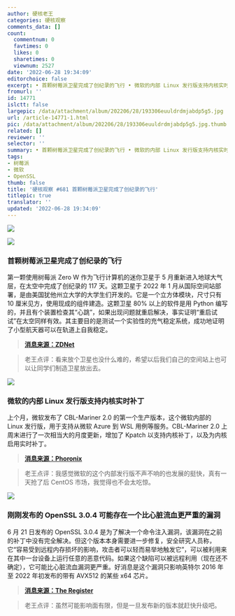 ```yaml
---
author: 硬核老王
categories: 硬核观察
comments_data: []
count:
  commentnum: 0
  favtimes: 0
  likes: 0
  sharetimes: 0
  viewnum: 2527
date: '2022-06-28 19:34:09'
editorchoice: false
excerpt: • 首颗树莓派卫星完成了创纪录的飞行 • 微软的内部 Linux 发行版支持内核实时补丁 • 刚刚发布的 OpenSSL 3.0.4 可能存在一个比心脏流血更严重的漏洞
fromurl: ''
id: 14771
islctt: false
largepic: /data/attachment/album/202206/28/193306euuldrdmjabdp5g5.jpg
url: /article-14771-1.html
pic: /data/attachment/album/202206/28/193306euuldrdmjabdp5g5.jpg.thumb.jpg
related: []
reviewer: ''
selector: ''
summary: • 首颗树莓派卫星完成了创纪录的飞行 • 微软的内部 Linux 发行版支持内核实时补丁 • 刚刚发布的 OpenSSL 3.0.4 可能存在一个比心脏流血更严重的漏洞
tags:
- 树莓派
- 微软
- OpenSSL
thumb: false
title: '硬核观察 #681 首颗树莓派卫星完成了创纪录的飞行'
titlepic: true
translator: ''
updated: '2022-06-28 19:34:09'
---
```


![](/data/attachment/album/202206/28/193306euuldrdmjabdp5g5.jpg)


![](/data/attachment/album/202206/28/193317kg9lguhpa8gp9iu5.jpg)


### 首颗树莓派卫星完成了创纪录的飞行


第一颗使用树莓派 Zero W 作为飞行计算机的迷你卫星于 5 月重新进入地球大气层，在太空中完成了创纪录的 117 天。这颗卫星于 2022 年 1 月从国际空间站部署，是由美国犹他州立大学的大学生们开发的。它是一个立方体模块，尺寸只有 10 厘米见方，使用现成的组件建造。这颗卫星 80% 以上的软件是用 Python 编写的，并且有个装置检查其“心跳”，如果出现问题就重启解决，事实证明“重启试试”在太空同样有效。其主要目的是测试一个实验性的充气稳定系统，成功地证明了小型航天器可以在轨道上自我稳定。



> 
> **[消息来源：ZDNet](https://www.zdnet.com/home-and-office/networking/the-company-thats-covering-for-at-ts-failures-verizons-and-t-mobiles-too/)**
> 
> 
> 



> 
> 老王点评：看来放个卫星也没什么难的，希望以后我们自己的空间站上也可以让同学们制造卫星放出去。
> 
> 
> 


![](/data/attachment/album/202206/28/193328cmys2qsqtiibm2tb.jpg)


### 微软的内部 Linux 发行版支持内核实时补丁


上个月，微软发布了 CBL-Mariner 2.0 的第一个生产版本，这个微软内部的 Linux 发行版，用于支持从微软 Azure 到 WSL 用例等服务。CBL-Mariner 2.0 上周末进行了一次相当大的月度更新，增加了 Kpatch 以支持内核补丁，以及为内核启用实时补丁。



> 
> **[消息来源：Phoronix](https://www.phoronix.com/scan.php?page=news_item&px=CBL-Mariner-2.0-June-2022)**
> 
> 
> 



> 
> 老王点评：我感觉微软的这个内部发行版不声不响的也发展的挺快，真有一天抢了后 CentOS 市场，我觉得也不会太吃惊。
> 
> 
> 


![](/data/attachment/album/202206/28/193350tltj8rlk1xlvjdjl.jpg)


### 刚刚发布的 OpenSSL 3.0.4 可能存在一个比心脏流血更严重的漏洞


6 月 21 日发布的 OpenSSL 3.0.4 是为了解决一个命令注入漏洞，该漏洞在之前的补丁中没有完全解决。但这个版本本身需要进一步修复，安全研究人员称，它“容易受到远程内存损坏的影响，攻击者可以轻而易举地触发它”，可以被利用来在其中一台设备上运行任意的恶意代码。如果这个缺陷可以被远程利用（现在还不确定），它可能比心脏流血漏洞更严重。好消息是这个漏洞只影响英特尔 2016 年至 2022 年初发布的带有 AVX512 的某些 x64 芯片。



> 
> **[消息来源：The Register](https://www.theregister.com/2022/06/27/openssl_304_memory_corruption_bug/)**
> 
> 
> 



> 
> 老王点评：虽然可能影响面有限，但是一旦发布新的版本就赶快升级吧。
> 
> 
>